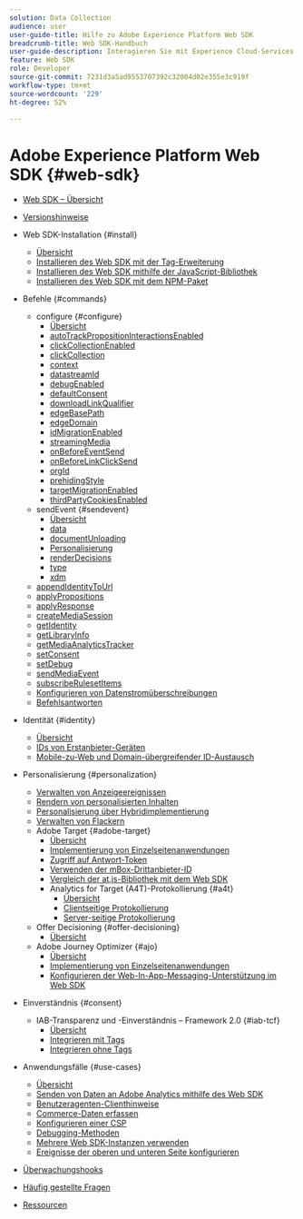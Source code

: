 ```yaml
---
solution: Data Collection
audience: user
user-guide-title: Hilfe zu Adobe Experience Platform Web SDK
breadcrumb-title: Web SDK-Handbuch
user-guide-description: Interagieren Sie mit Experience Cloud-Services über das Edge-Netzwerk.
feature: Web SDK
role: Developer
source-git-commit: 7231d3a5ad9553707392c32004d02e355e3c919f
workflow-type: tm+mt
source-wordcount: '229'
ht-degree: 52%

---
```



# Adobe Experience Platform Web SDK {#web-sdk}

* [Web SDK – Übersicht](home.md)
* [Versionshinweise](release-notes.md)
* Web SDK-Installation {#install}
   * [Übersicht](install/overview.md)
   * [Installieren des Web SDK mit der Tag-Erweiterung](install/extension.md)
   * [Installieren des Web SDK mithilfe der JavaScript-Bibliothek](install/library.md)
   * [Installieren des Web SDK mit dem NPM-Paket](install/npm.md)
* Befehle {#commands}
   * configure {#configure}
      * [Übersicht](commands/configure/overview.md)
      * [autoTrackPropositionInteractionsEnabled](commands/configure/autotrackpropositioninteractionsenabled.md)
      * [clickCollectionEnabled](commands/configure/clickcollectionenabled.md)
      * [clickCollection](commands/configure/clickcollection.md)
      * [context](commands/configure/context.md)
      * [datastreamId](commands/configure/datastreamid.md)
      * [debugEnabled](commands/configure/debugenabled.md)
      * [defaultConsent](commands/configure/defaultconsent.md)
      * [downloadLinkQualifier](commands/configure/downloadlinkqualifier.md)
      * [edgeBasePath](commands/configure/edgebasepath.md)
      * [edgeDomain](commands/configure/edgedomain.md)
      * [idMigrationEnabled](commands/configure/idmigrationenabled.md)
      * [streamingMedia](commands/configure/streamingmedia.md)
      * [onBeforeEventSend](commands/configure/onbeforeeventsend.md)
      * [onBeforeLinkClickSend](commands/configure/onbeforelinkclicksend.md)
      * [orgId](commands/configure/orgid.md)
      * [prehidingStyle](commands/configure/prehidingstyle.md)
      * [targetMigrationEnabled](commands/configure/targetmigrationenabled.md)
      * [thirdPartyCookiesEnabled](commands/configure/thirdpartycookiesenabled.md)
   * sendEvent {#sendevent}
      * [Übersicht](commands/sendevent/overview.md)
      * [data](commands/sendevent/data.md)
      * [documentUnloading](commands/sendevent/documentunloading.md)
      * [Personalisierung](commands/sendevent/personalization.md)
      * [renderDecisions](commands/sendevent/renderdecisions.md)
      * [type](commands/sendevent/type.md)
      * [xdm](commands/sendevent/xdm.md)
   * [appendIdentityToUrl](commands/appendidentitytourl.md)
   * [applyPropositions](commands/applypropositions.md)
   * [applyResponse](commands/applyresponse.md)
   * [createMediaSession](commands/createmediasession.md)
   * [getIdentity](commands/getidentity.md)
   * [getLibraryInfo](commands/getlibraryinfo.md)
   * [getMediaAnalyticsTracker](commands/getmediaanalyticstracker.md)
   * [setConsent](commands/setconsent.md)
   * [setDebug](commands/setdebug.md)
   * [sendMediaEvent](commands/sendmediaevent.md)
   * [subscribeRulesetItems](commands/subscriberulesetitems.md)
   * [Konfigurieren von Datenstromüberschreibungen](commands/datastream-overrides.md)
   * [Befehlsantworten](commands/command-responses.md)

* Identität {#identity}
   * [Übersicht](identity/overview.md)
   * [IDs von Erstanbieter-Geräten](identity/first-party-device-ids.md)
   * [Mobile-zu-Web und Domain-übergreifender ID-Austausch](identity/id-sharing.md)

* Personalisierung {#personalization}
   * [Verwalten von Anzeigeereignissen](personalization/display-events.md)
   * [Rendern von personalisierten Inhalten](personalization/rendering-personalization-content.md)
   * [Personalisierung über Hybridimplementierung](personalization/hybrid-personalization.md)
   * [Verwalten von Flackern](personalization/manage-flicker.md)
   * Adobe Target {#adobe-target}
      * [Übersicht](personalization/adobe-target/target-overview.md)
      * [Implementierung von Einzelseitenanwendungen](personalization/adobe-target/spa-implementation.md)
      * [Zugriff auf Antwort-Token](personalization/adobe-target/accessing-response-tokens.md)
      * [Verwenden der mBox-Drittanbieter-ID](personalization/adobe-target/using-mbox-3rdpartyid.md)
      * [Vergleich der at.js-Bibliothek mit dem Web SDK](personalization/adobe-target/web-sdk-atjs-comparison.md)
      * Analytics for Target (A4T)-Protokollierung {#a4t}
         * [Übersicht](personalization/adobe-target/analytics-logging/overview.md)
         * [Clientseitige Protokollierung](personalization/adobe-target/analytics-logging/client-side.md)
         * [Server-seitige Protokollierung](personalization/adobe-target/analytics-logging/server-side.md)
   * Offer Decisioning {#offer-decisioning}
      * [Übersicht](personalization/offer-decisioning/offer-decisioning-overview.md)
   * Adobe Journey Optimizer {#ajo}
      * [Übersicht](personalization/ajo/overview.md)
      * [Implementierung von Einzelseitenanwendungen](personalization/ajo/web-spa-implementation.md)
      * [Konfigurieren der Web-In-App-Messaging-Unterstützung im Web SDK](personalization/web-in-app-messaging.md)

* Einverständnis {#consent}
   * IAB-Transparenz und -Einverständnis – Framework 2.0 {#iab-tcf}
      * [Übersicht](consent/iab-tcf/overview.md)
      * [Integrieren mit Tags](consent/iab-tcf/with-tags.md)
      * [Integrieren ohne Tags](consent/iab-tcf/without-tags.md)

* Anwendungsfälle {#use-cases}
   * [Übersicht](use-cases/overview.md)
   * [Senden von Daten an Adobe Analytics mithilfe des Web SDK](use-cases/adobe-analytics.md)
   * [Benutzeragenten-Clienthinweise](use-cases/client-hints.md)
   * [Commerce-Daten erfassen](use-cases/collect-commerce-data.md)
   * [Konfigurieren einer CSP](use-cases/configuring-a-csp.md)
   * [Debugging-Methoden](use-cases/debugging.md)
   * [Mehrere Web SDK-Instanzen verwenden](use-cases/multiple-instances.md)
   * [Ereignisse der oberen und unteren Seite konfigurieren](use-cases/top-bottom-page-events.md)
* [Überwachungshooks](monitoring-hooks.md)
* [Häufig gestellte Fragen](faq.md)
* [Ressourcen](resources.md)
